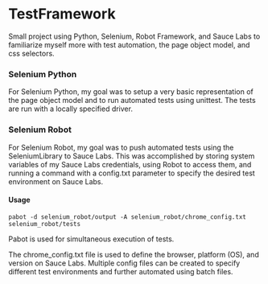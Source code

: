 # TestFramework
Small project using Python, Selenium, Robot Framework, and Sauce Labs to familiarize myself more with test automation, the page object model, and css selectors.

### Selenium Python
For Selenium Python, my goal was to setup a very basic representation of the page object model and to run automated tests using unittest. The tests are run with a locally specified driver.

### Selenium Robot
For Selenium Robot, my goal was to push automated tests using the SeleniumLibrary to Sauce Labs. This was accomplished by storing system variables of my Sauce Labs credentials, using Robot to access them, and running a command with a config.txt parameter to specify the desired test environment on Sauce Labs.

#### Usage
`pabot -d selenium_robot/output -A selenium_robot/chrome_config.txt selenium_robot/tests`

Pabot is used for simultaneous execution of tests.

The chrome_config.txt file is used to define the browser, platform (OS), and version on Sauce Labs. Multiple config files can be created to specify different test environments and further automated using batch files.
